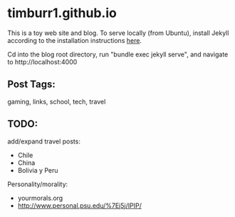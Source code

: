 # timburr1.github.io
This is a toy web site and blog. To serve locally (from Ubuntu), install Jekyll according to the installation instructions [here](https://jekyllrb.com/docs/).  

Cd into the blog root directory, run "bundle exec jekyll serve", and navigate to http://localhost:4000  

## Post Tags:
gaming, links, school, tech, travel  

## TODO:
add/expand travel posts:  
* Chile  
* China  
* Bolivia y Peru 

Personality/morality: 
* yourmorals.org
* http://www.personal.psu.edu/%7Ej5j/IPIP/

